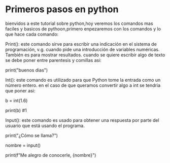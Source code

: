 # Primeros pasos en python

bienvidos a este tutorial sobre python,hoy veremos los comandos
mas faciles y basicos de pythoon,primero enpezaremos con los comandos y lo que
hace cada comando:

Print(): este comando sirve para escribir una indicación en el sistema de programación, v.g. cuando pide una introducción de variables numéricas. También es para mostrar resultados.
cuando se quiere escribir algo de texto se debe poner entre parentesis y comillas asi:

print("buenos dias")

Int(): este comando es utilizado para que Python tome la entrada como un número entero.
en el caso de que queramos convertir algo a int se tendria que poner asi:

b = int(1.6)

print(b) #1

Input(): este comando es usado para obtener una respuesta por parte del usuario que está usando el programa.

print("¿Cómo se llama?")

nombre = input()

print(f"Me alegro de conocerle, {nombre}")
